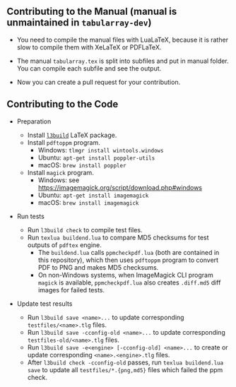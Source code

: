 
Contributing to the Manual (manual is unmaintained in `tabularray-dev`)
--------------------------

- You need to compile the manual files with LuaLaTeX,
  because it is rather slow to compile them with XeLaTeX or PDFLaTeX.

- The manual `tabularray.tex` is split into subfiles and put in manual folder.
  You can compile each subfile and see the output.

- Now you can create a pull request for your contribution.


Contributing to the Code
------------------------

- Preparation
  - Install [`l3build`](https://ctan.org/pkg/l3build) LaTeX package.
  - Install `pdftoppm` program. 
    - Windows: `tlmgr install wintools.windows`
    - Ubuntu: `apt-get install poppler-utils`
    - macOS: `brew install poppler`
  - Install `magick` program.
    - Windows: see https://imagemagick.org/script/download.php#windows
    - Ubuntu: `apt-get install imagemagick`
    - macOS: `brew install imagemagick`

- Run tests
  - Run `l3build check` to compile test files.
  - Run `texlua buildend.lua` to compare MD5 checksums for test outputs of `pdftex` engine.
    - The `buildend.lua` calls `ppmcheckpdf.lua` (both are contained in this repository), which then uses `pdftoppm` program to convert PDF to PNG and makes MD5 checksums.
    - On non-Windows systems, when ImageMagick CLI program `magick` is available, `ppmcheckpdf.lua` also creates `.diff.md5` diff images for failed tests.

- Update test results
    - Run `l3build save <name>...` to update corresponding `testfiles/<name>.tlg` files.
    - Run `l3build save -cconfig-old <name>...` to update corresponding `testfiles-old/<name>.tlg` files.
    - Run `l3build save -e<engine> [-cconfig-old] <name>...` to create or update corresponding `<name>.<engine>.tlg` files.
    - After `l3build check -cconfig-old` passes, run `texlua buildend.lua save` to update all `testfiles/*.{png,md5}` files which failed the ppm check.
